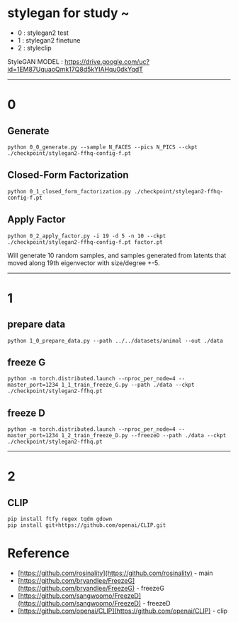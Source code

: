 # stylegan for study ~

- 0 : stylegan2 test
- 1 : stylegan2 finetune
- 2 : styleclip

StyleGAN MODEL : https://drive.google.com/uc?id=1EM87UquaoQmk17Q8d5kYIAHqu0dkYqdT

---

# 0

## Generate

```
python 0_0_generate.py --sample N_FACES --pics N_PICS --ckpt ./checkpoint/stylegan2-ffhq-config-f.pt
```

## Closed-Form Factorization

```
python 0_1_closed_form_factorization.py ./checkpoint/stylegan2-ffhq-config-f.pt
```

## Apply Factor

```
python 0_2_apply_factor.py -i 19 -d 5 -n 10 --ckpt ./checkpoint/stylegan2-ffhq-config-f.pt factor.pt
```

Will generate 10 random samples, and samples generated from latents that moved along 19th eigenvector with size/degree +-5.

---

# 1

## prepare data

```
python 1_0_prepare_data.py --path ../../datasets/animal --out ./data 
```

## freeze G

```
python -m torch.distributed.launch --nproc_per_node=4 --master_port=1234 1_1_train_freeze_G.py --path ./data --ckpt ./checkpoint/stylegan2-ffhq.pt 
```

## freeze D

```
python -m torch.distributed.launch --nproc_per_node=4 --master_port=1234 1_2_train_freeze_D.py --freezeD --path ./data --ckpt ./checkpoint/stylegan2-ffhq.pt 
```

---

# 2

## CLIP

```
pip install ftfy regex tqdm gdown
pip install git+https://github.com/openai/CLIP.git
```

# Reference

- [https://github.com/rosinality](https://github.com/rosinality) - main
- [https://github.com/bryandlee/FreezeG](https://github.com/bryandlee/FreezeG) - freezeG
- [https://github.com/sangwoomo/FreezeD](https://github.com/sangwoomo/FreezeD) - freezeD
- [https://github.com/openai/CLIP](https://github.com/openai/CLIP) - clip
